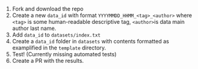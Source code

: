 
1) Fork and download the repo
2) Create a new `data_id` with format `YYYYMMDD_HHMM_<tag>_<author>` where `<tag>` is some human-readable descriptive tag, `<author>`is data main author last name. 
3) Add `data_id` to `datasets/index.txt`
4) Create a `data_id` folder in `datasets` with contents formatted as examplified in the `template` directory.
5) Test! (Currently missing automated tests)
6) Create a PR with the results.